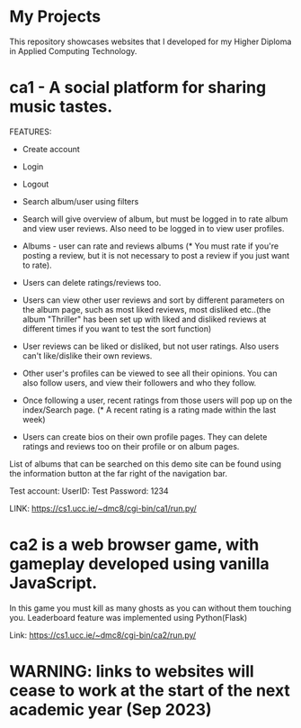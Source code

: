 # My Projects
This repository showcases websites that I developed for my Higher Diploma in Applied Computing Technology.

# ca1 - A social platform for sharing music tastes.

FEATURES:

* Create account

* Login

* Logout

* Search album/user using filters

* Search will give overview of album, but must be logged in to rate album and view user reviews. Also need to be logged in to view user profiles.

* Albums - user can rate and reviews albums (* You must rate if you're posting a review, but it is not necessary to post a review if you just want to rate). 

* Users can delete ratings/reviews too.

* Users can view other user reviews and sort by different parameters on the album page, such as most liked reviews, most disliked etc..(the album "Thriller" has been set up with liked  and disliked reviews at different times if you want to test the sort function)

* User reviews can be liked or disliked, but not user ratings. Also users can't like/dislike their own reviews.


* Other user's profiles can be viewed to see all their opinions. You can also follow users, and view their followers and who they follow.


* Once following a user, recent ratings from those users will pop up on the index/Search page. (* A recent rating is a rating made within the last week)


* Users can create bios on their own profile pages. They can delete ratings and reviews too on their profile or on album pages.
                                                 
List of albums that can be searched on this demo site can be found using the information button at the far right of the navigation bar.

Test account:
UserID: Test
Password: 1234 

LINK: https://cs1.ucc.ie/~dmc8/cgi-bin/ca1/run.py/ 

# ca2 is a web browser game, with gameplay developed using vanilla JavaScript.

In this game you must kill as many ghosts as you can without them touching you.
Leaderboard feature was implemented using Python(Flask)

Link: https://cs1.ucc.ie/~dmc8/cgi-bin/ca2/run.py/

# WARNING: links to websites will cease to work at the start of the next academic year (Sep 2023)


